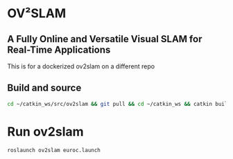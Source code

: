 # OV²SLAM
## A Fully Online and Versatile Visual SLAM for Real-Time Applications
This is for a dockerized ov2slam on a different repo

## Build and source
```bash
cd ~/catkin_ws/src/ov2slam && git pull && cd ~/catkin_ws && catkin build ov2slam && source devel/setup.bash
```

# Run ov2slam
```bash
roslaunch ov2slam euroc.launch
```